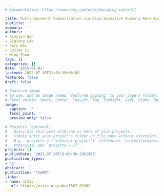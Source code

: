 ```yaml
---
# Documentation: https://wowchemy.com/docs/managing-content/

title: Multi-Document Summarization via Discriminative Summary Reranking
subtitle: ''
summary: ''
authors:
- Xiaojun Wan
- Ziqiang Cao
- Furu Wei
- Sujian Li
- Ming Zhou
tags: []
categories: []
date: '2015-01-01'
lastmod: 2022-07-30T21:03:39+08:00
featured: false
draft: false

# Featured image
# To use, add an image named `featured.jpg/png` to your page's folder.
# Focal points: Smart, Center, TopLeft, Top, TopRight, Left, Right, BottomLeft, Bottom, BottomRight.
image:
  caption: ''
  focal_point: ''
  preview_only: false

# Projects (optional).
#   Associate this post with one or more of your projects.
#   Simply enter your project's folder or file name without extension.
#   E.g. `projects = ["internal-project"]` references `content/project/deep-learning/index.md`.
#   Otherwise, set `projects = []`.
projects: []
publishDate: '2022-07-30T13:03:39.236156Z'
publication_types:
- '2'
abstract: ''
publication: '*CoRR*'
links:
- name: arXiv
  url: https://arxiv.org/abs/1507.02062
---
```

